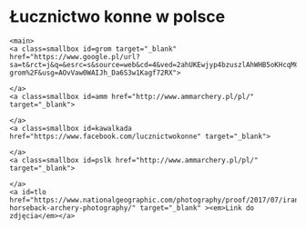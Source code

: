 <!DOCTYPE html>

<html lang="pl">
<head>
<meta name="viewport" content="width=device-width, initial-scale=1.0">
<meta charset="utf-8"/>
<title>Łucznictwo konne w polsce</title>
<link rel="stylesheet" href="projekt1css.css" type="text/css"/>
<link href="https://fonts.googleapis.com/css?family=Bitter&display=swap" rel="stylesheet">
</head>

<body class=box>
    <h1 class=header><b>Łucznictwo konne w polsce</b></h1>
    
    <main>
    <a class=smallbox id=grom target="_blank" href="https://www.google.pl/url?sa=t&rct=j&q=&esrc=s&source=web&cd=4&ved=2ahUKEwjyp4bzuszlAhWHB5oKHcqMCtkQFjADegQIABAB&url=http%3A%2F%2Ffizjokon.pl%2Fstajnia-grom%2F&usg=AOvVaw0WAIJh_Da6S3w1Kagf72RX">
    
    </a>
    <a class=smallbox id=amm href="http://www.ammarchery.pl/pl/" target="_blank">
       
    </a>
    <a class=smallbox id=kawalkada href="https://www.facebook.com/lucznictwokonne" target="_blank">
       
    </a>
    <a class=smallbox id=pslk href="http://www.ammarchery.pl/pl/" target="_blank">
       
    </a>
    <a id=tlo href="https://www.nationalgeographic.com/photography/proof/2017/07/iranian-horseback-archery-photography/" target="_blank" ><em>Link do zdjęcia</em></a>
</main>

</body>
</html>
